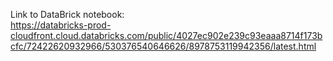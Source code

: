 Link to DataBrick notebook:    
https://databricks-prod-cloudfront.cloud.databricks.com/public/4027ec902e239c93eaaa8714f173bcfc/72422620932966/530376540646626/8978753119942356/latest.html
